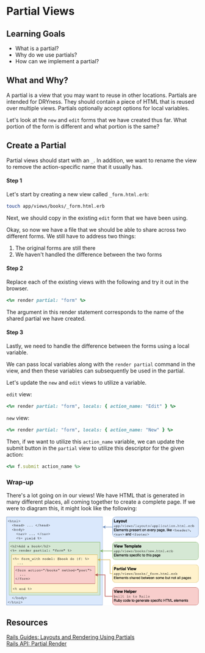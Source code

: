 # Partial Views
## Learning Goals
- What is a partial?
- Why do we use partials?
- How can we implement a partial?

## What and Why?
A partial is a view that you may want to reuse in other locations. Partials are intended for DRYness. They should contain a piece of HTML that is reused over multiple views. Partials optionally accept options for local variables.

Let's look at the `new` and `edit` forms that we have created thus far. What portion of the form is different and what portion is the same?

## Create a Partial
Partial views should start with an `_`. In addition, we want to rename the view to remove the action-specific name that it usually has.

#### Step 1
Let's start by creating a new view called `_form.html.erb`:
```bash
touch app/views/books/_form.html.erb
```

Next, we should copy in the existing `edit` form that we have been using.

Okay, so now we have a file that we should be able to share across two different forms. We still have to address two things:
1. The original forms are still there
2. We haven't handled the difference between the two forms

#### Step 2
Replace each of the existing views with the following and try it out in the browser.
```ruby
<%= render partial: "form" %>
```

The argument in this render statement corresponds to the name of the shared partial we have created.

#### Step 3
Lastly, we need to handle the difference between the forms using a local variable.

We can pass local variables along with the `render partial` command in the view, and then these variables can subsequently be used in the partial.

Let's update the `new` and `edit` views to utilize a variable.

`edit` view:

```ruby
<%= render partial: "form", locals: { action_name: "Edit" } %>
```


`new` view:

```ruby
<%= render partial: "form", locals: { action_name: "New" } %>
```

Then, if we want to utilize this `action_name` variable, we can update the submit button in the `partial` view to utilize this descriptor for the given action:
```ruby
<%= f.submit action_name %>
```

### Wrap-up

There's a lot going on in our views! We have HTML that is generated in many different places, all coming together to create a complete page. If we were to diagram this, it might look like the following:

![Many layers come together to make a view](images/rails-view-layers.png)

<!-- https://www.draw.io/#G1EhfQXZ22F17k75J3dANMil2JqsBWmw_0 -->

## Resources
[Rails Guides: Layouts and Rendering Using Partials](http://guides.rubyonrails.org/layouts_and_rendering.html#using-partials)  
[Rails API: Partial Render](http://api.rubyonrails.org/classes/ActionView/PartialRenderer.html)
